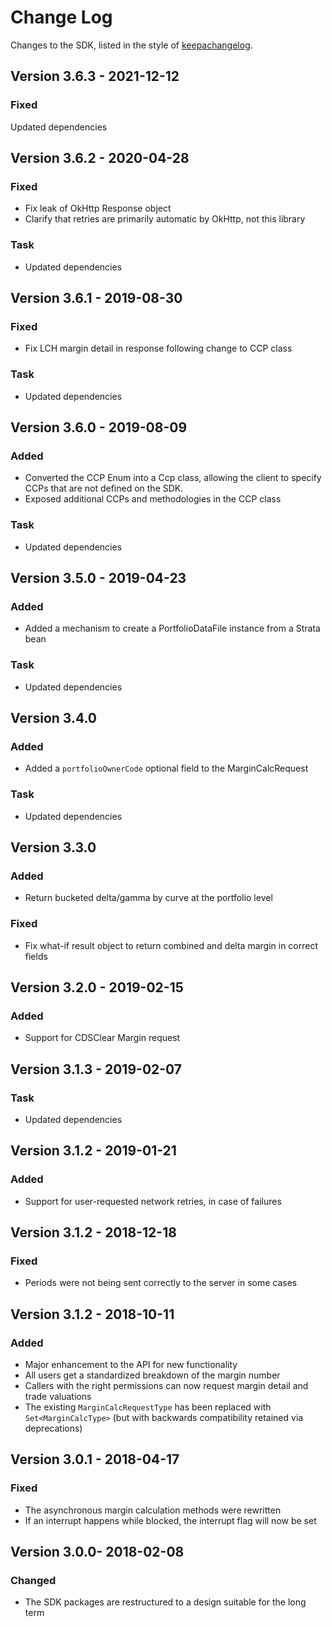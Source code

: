 Change Log
==========

Changes to the SDK, listed in the style of [keepachangelog](https://keepachangelog.com/en/1.0.0/).

## Version 3.6.3 - 2021-12-12

### Fixed

Updated dependencies


## Version 3.6.2 - 2020-04-28

### Fixed

* Fix leak of OkHttp Response object
* Clarify that retries are primarily automatic by OkHttp, not this library

### Task

* Updated dependencies


## Version 3.6.1 - 2019-08-30

### Fixed

* Fix LCH margin detail in response following change to CCP class

### Task

* Updated dependencies


## Version 3.6.0 - 2019-08-09

### Added

* Converted the CCP Enum into a Ccp class, allowing the client to specify CCPs that are not defined on the SDK.
* Exposed additional CCPs and methodologies in the CCP class

### Task

* Updated dependencies

## Version 3.5.0 - 2019-04-23

### Added 

* Added a mechanism to create a PortfolioDataFile instance from a Strata bean

### Task

* Updated dependencies

## Version 3.4.0

### Added 

* Added a `portfolioOwnerCode` optional field  to the MarginCalcRequest

### Task

* Updated dependencies

## Version 3.3.0

### Added

* Return bucketed delta/gamma by curve at the portfolio level

### Fixed

* Fix what-if result object to return combined and delta margin in correct fields


## Version 3.2.0 - 2019-02-15

### Added

* Support for CDSClear Margin request

## Version 3.1.3 - 2019-02-07

### Task

* Updated dependencies


## Version 3.1.2 - 2019-01-21

### Added

* Support for user-requested network retries, in case of failures


## Version 3.1.2 - 2018-12-18

### Fixed

* Periods were not being sent correctly to the server in some cases


## Version 3.1.2 - 2018-10-11

### Added

* Major enhancement to the API for new functionality
* All users get a standardized breakdown of the margin number
* Callers with the right permissions can now request margin detail and trade valuations
* The existing `MarginCalcRequestType` has been replaced with `Set<MarginCalcType>`
 (but with backwards compatibility retained via deprecations)


## Version 3.0.1 - 2018-04-17

### Fixed

* The asynchronous margin calculation methods were rewritten
* If an interrupt happens while blocked, the interrupt flag will now be set


## Version 3.0.0- 2018-02-08

### Changed

* The SDK packages are restructured to a design suitable for the long term
